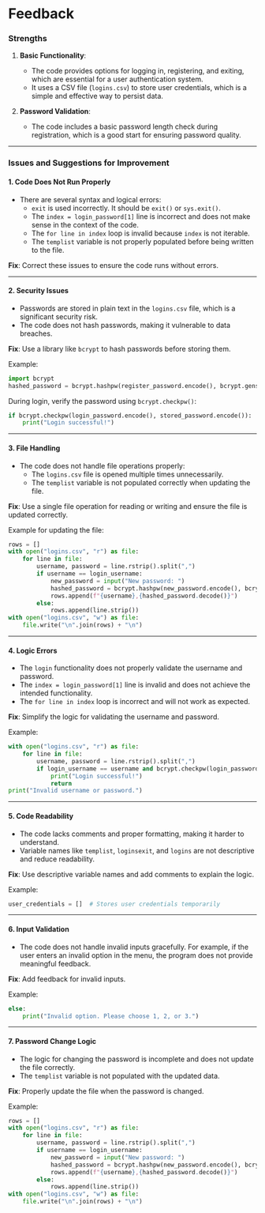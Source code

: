 # Feedback

### **Strengths**
1. **Basic Functionality**:
   - The code provides options for logging in, registering, and exiting, which are essential for a user authentication system.
   - It uses a CSV file (`logins.csv`) to store user credentials, which is a simple and effective way to persist data.

2. **Password Validation**:
   - The code includes a basic password length check during registration, which is a good start for ensuring password quality.

---

### **Issues and Suggestions for Improvement**

#### 1. **Code Does Not Run Properly**
   - There are several syntax and logical errors:
     - `exit` is used incorrectly. It should be `exit()` or `sys.exit()`.
     - The `index = login_password[1]` line is incorrect and does not make sense in the context of the code.
     - The `for line in index` loop is invalid because `index` is not iterable.
     - The `templist` variable is not properly populated before being written to the file.

   **Fix**: Correct these issues to ensure the code runs without errors.

---

#### 2. **Security Issues**
   - Passwords are stored in plain text in the `logins.csv` file, which is a significant security risk.
   - The code does not hash passwords, making it vulnerable to data breaches.

   **Fix**: Use a library like `bcrypt` to hash passwords before storing them.

   Example:
   ```python
   import bcrypt
   hashed_password = bcrypt.hashpw(register_password.encode(), bcrypt.gensalt())
   ```

   During login, verify the password using `bcrypt.checkpw()`:
   ```python
   if bcrypt.checkpw(login_password.encode(), stored_password.encode()):
       print("Login successful!")
   ```

---

#### 3. **File Handling**
   - The code does not handle file operations properly:
     - The `logins.csv` file is opened multiple times unnecessarily.
     - The `templist` variable is not populated correctly when updating the file.

   **Fix**: Use a single file operation for reading or writing and ensure the file is updated correctly.

   Example for updating the file:
   ```python
   rows = []
   with open("logins.csv", "r") as file:
       for line in file:
           username, password = line.rstrip().split(",")
           if username == login_username:
               new_password = input("New password: ")
               hashed_password = bcrypt.hashpw(new_password.encode(), bcrypt.gensalt())
               rows.append(f"{username},{hashed_password.decode()}")
           else:
               rows.append(line.strip())
   with open("logins.csv", "w") as file:
       file.write("\n".join(rows) + "\n")
   ```

---

#### 4. **Logic Errors**
   - The `login` functionality does not properly validate the username and password.
   - The `index = login_password[1]` line is invalid and does not achieve the intended functionality.
   - The `for line in index` loop is incorrect and will not work as expected.

   **Fix**: Simplify the logic for validating the username and password.

   Example:
   ```python
   with open("logins.csv", "r") as file:
       for line in file:
           username, password = line.rstrip().split(",")
           if login_username == username and bcrypt.checkpw(login_password.encode(), password.encode()):
               print("Login successful!")
               return
   print("Invalid username or password.")
   ```

---

#### 5. **Code Readability**
   - The code lacks comments and proper formatting, making it harder to understand.
   - Variable names like `templist`, `loginsexit`, and `logins` are not descriptive and reduce readability.

   **Fix**: Use descriptive variable names and add comments to explain the logic.

   Example:
   ```python
   user_credentials = []  # Stores user credentials temporarily
   ```

---

#### 6. **Input Validation**
   - The code does not handle invalid inputs gracefully. For example, if the user enters an invalid option in the menu, the program does not provide meaningful feedback.

   **Fix**: Add feedback for invalid inputs.

   Example:
   ```python
   else:
       print("Invalid option. Please choose 1, 2, or 3.")
   ```

---

#### 7. **Password Change Logic**
   - The logic for changing the password is incomplete and does not update the file correctly.
   - The `templist` variable is not populated with the updated data.

   **Fix**: Properly update the file when the password is changed.

   Example:
   ```python
   rows = []
   with open("logins.csv", "r") as file:
       for line in file:
           username, password = line.rstrip().split(",")
           if username == login_username:
               new_password = input("New password: ")
               hashed_password = bcrypt.hashpw(new_password.encode(), bcrypt.gensalt())
               rows.append(f"{username},{hashed_password.decode()}")
           else:
               rows.append(line.strip())
   with open("logins.csv", "w") as file:
       file.write("\n".join(rows) + "\n")
   ```